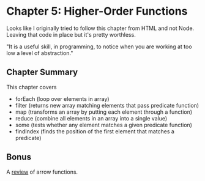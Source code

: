 # Chapter 5: Higher-Order Functions

Looks like I originally tried to follow this chapter from HTML and not Node. Leaving that code in place but it's pretty worthless.

"It is a useful skill, in programming, to notice when you are working at too low a level of abstraction."

## Chapter Summary

This chapter covers
*   forEach (loop over elements in array)
*   filter (returns new array matching elements that pass predicate function)
*   map (transforms an array by putting each element through a function)
*   reduce (combine all elements in an array into a single value)
*   some (tests whether any element matches a given predicate function)
*   findIndex (finds the position of the first element that matches a predicate)

## Bonus

A [review](https://hacks.mozilla.org/2015/06/es6-in-depth-arrow-functions/) of arrow functions. 